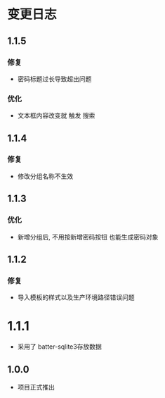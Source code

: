 # 变更日志



## 1.1.5

### 修复

- 密码标题过长导致超出问题

### 优化

- 文本框内容改变就 触发 搜索 

## 1.1.4

### 修复

- 修改分组名称不生效



## 1.1.3

### 优化

-  新增分组后, 不用按新增密码按钮 也能生成密码对象



## 1.1.2

### 修复

- 导入模板的样式以及生产环境路径错误问题

# 1.1.1

- 采用了 batter-sqlite3存放数据



## 1.0.0

- 项目正式推出